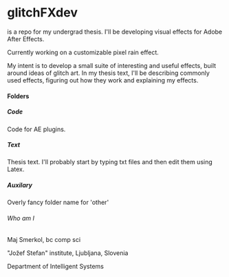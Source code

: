 # glitchFXdev
is a repo for my undergrad thesis. I'll be developing visual effects for Adobe After Effects.

Currently working on a customizable pixel rain effect.

My intent is to develop a small suite of interesting and useful effects, built around ideas of glitch art.
In my thesis text, I'll be describing commonly used effects, figuring out how they work and explaining my effects.

#### Folders
##### Code
Code for AE plugins. 
##### Text
Thesis text. I'll probably start by typing txt files and then edit them using Latex.
##### Auxilary
Overly fancy folder name for 'other' 

###### Who am I
Maj Smerkol, bc comp sci

"Jožef Stefan" institute, Ljubljana, Slovenia

Department of Intelligent Systems
